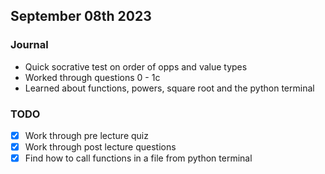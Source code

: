 ## September 08th 2023

### Journal

- Quick socrative test on order of opps and value types
- Worked through questions 0 - 1c
- Learned about functions, powers, square root and the python terminal

### TODO

- [x] Work through pre lecture quiz 
- [x] Work through post lecture questions
- [x] Find how to call functions in a file from python terminal
